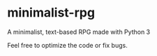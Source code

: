 # minimalist-rpg
A minimalist, text-based RPG made with Python 3

Feel free to optimize the code or fix bugs.

